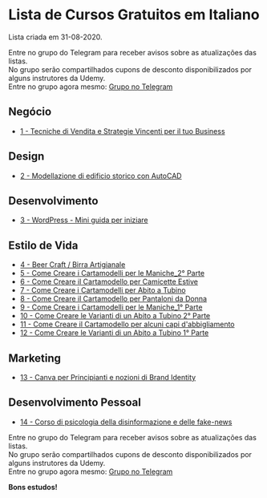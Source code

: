 # Lista de Cursos Gratuitos em Italiano

Lista criada em 31-08-2020.

Entre no grupo do Telegram para receber avisos sobre as atualizações das listas.  
No grupo serão compartilhados cupons de desconto disponibilizados por alguns instrutores da Udemy.  
Entre no grupo agora mesmo: [Grupo no Telegram](http://bit.ly/2UvKbVX)


## Negócio
 - [ 1 - Tecniche di Vendita e Strategie Vincenti per il tuo Business](https://www.udemy.com/course/ti-svelo-i-fattori-chiave-che-incideranno-sulle-tue-vendite/?deal_code=UDEAFFBCD320&ranMID=39197&ranEAID=FYTGsFWqJEA&ranSiteID=FYTGsFWqJEA-ru3zxxTKc5sff70WsFQgzw&LSNPUBID=FYTGsFWqJEA)


## Design
 - [ 2 - Modellazione di edificio storico con AutoCAD](https://www.udemy.com/course/modellazione-di-edificio-storico-con-autocad/?deal_code=UDEAFFBCD320&ranMID=39197&ranEAID=FYTGsFWqJEA&ranSiteID=FYTGsFWqJEA-ru3zxxTKc5sff70WsFQgzw&LSNPUBID=FYTGsFWqJEA)


## Desenvolvimento
 - [ 3 - WordPress - Mini guida per iniziare](https://www.udemy.com/course/wordpress-mini-guida-per-iniziare/?deal_code=UDEAFFBCD320&ranMID=39197&ranEAID=FYTGsFWqJEA&ranSiteID=FYTGsFWqJEA-ru3zxxTKc5sff70WsFQgzw&LSNPUBID=FYTGsFWqJEA)


## Estilo de Vida
 - [ 4 - Beer Craft / Birra Artigianale](https://www.udemy.com/course/corso-di-mastro-birraio/?deal_code=UDEAFFBCD320&ranMID=39197&ranEAID=FYTGsFWqJEA&ranSiteID=FYTGsFWqJEA-ru3zxxTKc5sff70WsFQgzw&LSNPUBID=FYTGsFWqJEA)
 - [ 5 - Come Creare i Cartamodelli per le Maniche_2° Parte](https://www.udemy.com/course/come-creare-i-cartamodelli-per-le-maniche_2-parte/?deal_code=UDEAFFBCD320&ranMID=39197&ranEAID=FYTGsFWqJEA&ranSiteID=FYTGsFWqJEA-ru3zxxTKc5sff70WsFQgzw&LSNPUBID=FYTGsFWqJEA)
 - [ 6 - Come Creare il Cartamodello per Camicette Estive](https://www.udemy.com/course/come-creare-il-cartamodello-per-camicette-estive/?deal_code=UDEAFFBCD320&ranMID=39197&ranEAID=FYTGsFWqJEA&ranSiteID=FYTGsFWqJEA-ru3zxxTKc5sff70WsFQgzw&LSNPUBID=FYTGsFWqJEA)
 - [ 7 - Come Creare i Cartamodelli per Abito a Tubino](https://www.udemy.com/course/come-creare-i-cartamodelli-per-abito-a-tubino/?deal_code=UDEAFFBCD320&ranMID=39197&ranEAID=FYTGsFWqJEA&ranSiteID=FYTGsFWqJEA-ru3zxxTKc5sff70WsFQgzw&LSNPUBID=FYTGsFWqJEA)
 - [ 8 - Come Creare il Cartamodello per Pantaloni da Donna](https://www.udemy.com/course/come-creare-il-cartamodello-per-pantaloni-da-donna/?deal_code=UDEAFFBCD320&ranMID=39197&ranEAID=FYTGsFWqJEA&ranSiteID=FYTGsFWqJEA-ru3zxxTKc5sff70WsFQgzw&LSNPUBID=FYTGsFWqJEA)
 - [ 9 - Come Creare i Cartamodelli per le Maniche_1° Parte](https://www.udemy.com/course/come-creare-i-cartamodelli-per-le-maniche_1-parte/?deal_code=UDEAFFBCD320&ranMID=39197&ranEAID=FYTGsFWqJEA&ranSiteID=FYTGsFWqJEA-ru3zxxTKc5sff70WsFQgzw&LSNPUBID=FYTGsFWqJEA)
 - [ 10 - Come Creare le Varianti di un Abito a Tubino 2° Parte](https://www.udemy.com/course/come-creare-le-varianti-di-un-abito-a-tubino-2-parte/?deal_code=UDEAFFBCD320&ranMID=39197&ranEAID=FYTGsFWqJEA&ranSiteID=FYTGsFWqJEA-ru3zxxTKc5sff70WsFQgzw&LSNPUBID=FYTGsFWqJEA)
 - [ 11 - Come Creare il Cartamodello per alcuni capi d'abbigliamento](https://www.udemy.com/course/come-creare-il-cartamodello-per-alcuni-capi-dabbigliamento/?deal_code=UDEAFFBCD320&ranMID=39197&ranEAID=FYTGsFWqJEA&ranSiteID=FYTGsFWqJEA-ru3zxxTKc5sff70WsFQgzw&LSNPUBID=FYTGsFWqJEA)
 - [ 12 - Come Creare le Varianti di un Abito a Tubino 1° Parte](https://www.udemy.com/course/come-creare-le-varianti-di-un-abito-a-tubino-1-parte/?deal_code=UDEAFFBCD320&ranMID=39197&ranEAID=FYTGsFWqJEA&ranSiteID=FYTGsFWqJEA-ru3zxxTKc5sff70WsFQgzw&LSNPUBID=FYTGsFWqJEA)


## Marketing
 - [ 13 - Canva per Principianti e nozioni di Brand Identity](https://www.udemy.com/course/canva-principianti-brand-identity/?deal_code=UDEAFFBCD320&ranMID=39197&ranEAID=FYTGsFWqJEA&ranSiteID=FYTGsFWqJEA-ru3zxxTKc5sff70WsFQgzw&LSNPUBID=FYTGsFWqJEA)


## Desenvolvimento Pessoal
 - [ 14 - Corso di psicologia della disinformazione e delle fake-news](https://www.udemy.com/course/corso-di-psicologia-della-disinformazione-e-delle-fake-news/?deal_code=UDEAFFBCD320&ranMID=39197&ranEAID=FYTGsFWqJEA&ranSiteID=FYTGsFWqJEA-ru3zxxTKc5sff70WsFQgzw&LSNPUBID=FYTGsFWqJEA)


Entre no grupo do Telegram para receber avisos sobre as atualizações das listas.  
No grupo serão compartilhados cupons de desconto disponibilizados por alguns instrutores da Udemy.  
Entre no grupo agora mesmo: [Grupo no Telegram](http://bit.ly/2UvKbVX)


**Bons estudos!**
